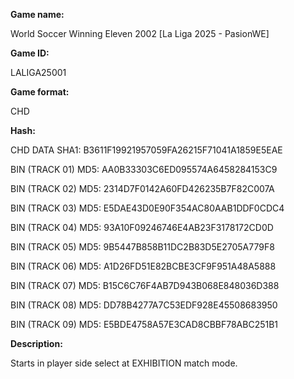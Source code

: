 **Game name:**

World Soccer Winning Eleven 2002 [La Liga 2025 - PasionWE]

**Game ID:**

LALIGA25001

**Game format:**

CHD

**Hash:**

CHD DATA SHA1: B3611F19921957059FA26215F71041A1859E5EAE

BIN (TRACK 01) MD5: AA0B33303C6ED095574A6458284153C9

BIN (TRACK 02) MD5: 2314D7F0142A60FD426235B7F82C007A

BIN (TRACK 03) MD5: E5DAE43D0E90F354AC80AAB1DDF0CDC4

BIN (TRACK 04) MD5: 93A10F09246746E4AB23F3178172CD0D

BIN (TRACK 05) MD5: 9B5447B858B11DC2B83D5E2705A779F8

BIN (TRACK 06) MD5: A1D26FD51E82BCBE3CF9F951A48A5888

BIN (TRACK 07) MD5: B15C6C76F4AB7D943B068E848036D388

BIN (TRACK 08) MD5: DD78B4277A7C53EDF928E45508683950

BIN (TRACK 09) MD5: E5BDE4758A57E3CAD8CBBF78ABC251B1

**Description:**

Starts in player side select at EXHIBITION match mode.